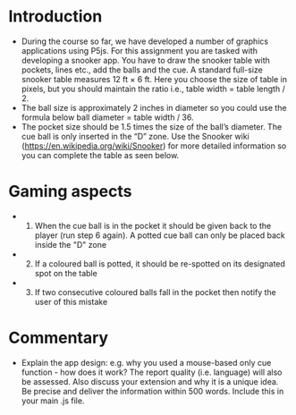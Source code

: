 # Introduction
- During the course so far, we have developed a number of graphics applications using P5js. For this assignment you are tasked with developing a snooker app. You have to draw the snooker table with pockets, lines etc., add the balls and the cue. A standard full-size snooker table measures 12 ft × 6 ft. Here you choose the size of table in pixels, but you should maintain the ratio i.e., table width = table length / 2.
- The ball size is approximately 2 inches in diameter so you could use the formula below
ball diameter = table width / 36.
- The pocket size should be 1.5 times the size of the ball’s diameter. The cue ball is only inserted in the “D” zone. Use the Snooker wiki (https://en.wikipedia.org/wiki/Snooker) for more detailed information so you can complete the table as seen below.

# Gaming aspects
- 1. When the cue ball is in the pocket it should be given back to the player (run step 6 again). A potted cue ball can only be placed back inside the "D" zone
- 2. If a coloured ball is potted, it should be re-spotted on its designated spot on the table
- 3. If two consecutive coloured balls fall in the pocket then notify the user of this mistake

# Commentary
- Explain the app design: e.g. why you used a mouse-based only cue function - how does it work? The report quality (i.e. language) will also be assessed. Also discuss your extension and why it is a unique idea. Be precise and deliver the information within 500 words. Include this in your main .js file.